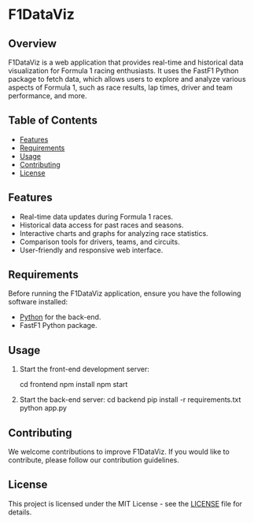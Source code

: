 # F1DataViz

## Overview

F1DataViz is a web application that provides real-time and historical data visualization for Formula 1 racing enthusiasts. It uses the FastF1 Python package to fetch data, which allows users to explore and analyze various aspects of Formula 1, such as race results, lap times, driver and team performance, and more.

## Table of Contents

- [Features](#features)
- [Requirements](#requirements)
- [Usage](#usage)
- [Contributing](#contributing)
- [License](#license)

## Features

- Real-time data updates during Formula 1 races.
- Historical data access for past races and seasons.
- Interactive charts and graphs for analyzing race statistics.
- Comparison tools for drivers, teams, and circuits.
- User-friendly and responsive web interface.

## Requirements

Before running the F1DataViz application, ensure you have the following software installed:

- [Python](https://www.python.org/) for the back-end.
- FastF1 Python package.

## Usage

1. Start the front-end development server:

   cd frontend
   npm install
   npm start

2. Start the back-end server:
    cd backend
    pip install -r requirements.txt
    python app.py

## Contributing

We welcome contributions to improve F1DataViz. If you would like to contribute, please follow our contribution guidelines.

## License

This project is licensed under the MIT License - see the [LICENSE](LICENSE) file for details.
